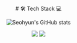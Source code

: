 
<div align="center">
  # 🛠 Tech Stack 💻


![Seohyun's GitHub stats](https://github-readme-stats.vercel.app/api?username=cestbonciel&show_icons=true&theme=radical)


<img src="https://img.shields.io/badge/Python-3766AB?style=flat-square&logo=Python&logoColor=white"/></a>
<img src="https://img.shields.io/badge/swift-#F05138?style=flat-square&logo=Python&logoColor=white"/></a>
</div>
